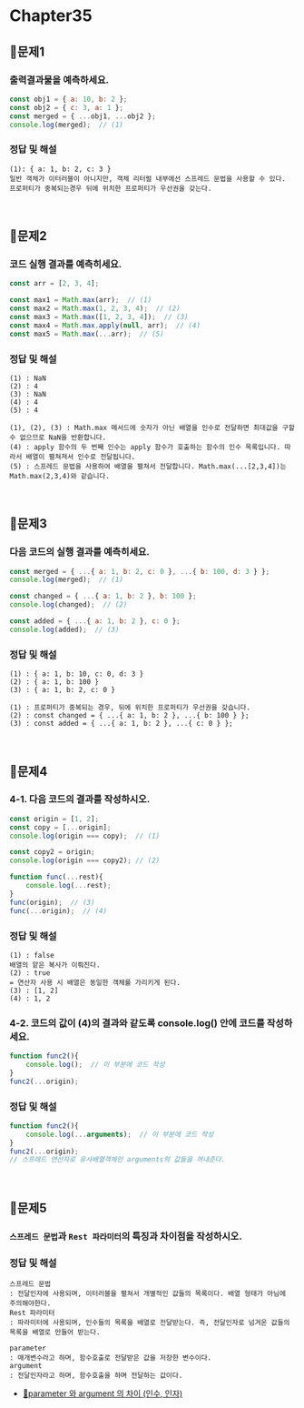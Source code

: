 # Chapter35

## 📌문제1
### 출력결과물을 예측하세요.
```js
const obj1 = { a: 10, b: 2 };
const obj2 = { c: 3, a: 1 };
const merged = { ...obj1, ...obj2 };
console.log(merged);  // (1)
```
### 정답 및 해설
```
(1): { a: 1, b: 2, c: 3 }
일반 객체가 이터러블이 아니지만, 객체 리터럴 내부에선 스프레드 문법을 사용할 수 있다.
프로퍼티가 중복되는경우 뒤에 위치한 프로퍼티가 우선권을 갖는다.
```

<br>


## 📌문제2
### 코드 실행 결과를 예측히세요.
```js
const arr = [2, 3, 4];

const max1 = Math.max(arr);  // (1)
const max2 = Math.max(1, 2, 3, 4);  // (2)
const max3 = Math.max([1, 2, 3, 4]);  // (3)
const max4 = Math.max.apply(null, arr);  // (4)
const max5 = Math.max(...arr);  // (5)
```
### 정답 및 해설
```
(1) : NaN
(2) : 4
(3) : NaN
(4) : 4
(5) : 4
```
```
(1), (2), (3) : Math.max 메서드에 숫자가 아닌 배열을 인수로 전달하면 최대값을 구할 수 없으므로 NaN을 반환합니다.
(4) : apply 함수의 두 번째 인수는 apply 함수가 호출하는 함수의 인수 목록입니다. 따라서 배열이 펼쳐져서 인수로 전달됩니다.
(5) : 스프레드 문법을 사용하여 배열을 펼쳐서 전달합니다. Math.max(...[2,3,4])는 Math.max(2,3,4)와 같습니다.
```

<br>


## 📌문제3
### 다음 코드의 실행 결과를 예측히세요.
```js
const merged = { ...{ a: 1, b: 2, c: 0 }, ...{ b: 100, d: 3 } };
console.log(merged);  // (1)

const changed = { ...{ a: 1, b: 2 }, b: 100 };
console.log(changed);  // (2)

const added = { ...{ a: 1, b: 2 }, c: 0 };
console.log(added);  // (3)
```
### 정답 및 해설
```
(1) : { a: 1, b: 10, c: 0, d: 3 }
(2) : { a: 1, b: 100 }
(3) : { a: 1, b: 2, c: 0 }
```

```
(1) : 프로퍼티가 중복되는 경우, 뒤에 위치한 프로퍼티가 우선권을 갖습니다.
(2) : const changed = { ...{ a: 1, b: 2 }, ...{ b: 100 } };
(3) : const added = { ...{ a: 1, b: 2 }, ...{ c: 0 } };
```

<br>


## 📌문제4
### 4-1. 다음 코드의 결과를 작성하시오.
```js
const origin = [1, 2];
const copy = [...origin];
console.log(origin === copy);  // (1)

const copy2 = origin;
console.log(origin === copy2); // (2)

function func(...rest){
	console.log(...rest); 
}
func(origin);  // (3)
func(...origin);  // (4)
```
### 정답 및 해설
```
(1) : false
배열의 앝은 복사가 이뤄진다.
(2) : true 
= 연산자 사용 시 배열은 동일한 객체를 가리키게 된다. 
(3) : [1, 2]
(4) : 1, 2
```

### 4-2. 코드의 값이 (4)의 결과와 같도록 console.log() 안에 코드를 작성하세요.
```js
function func2(){
	console.log();  // 이 부분에 코드 작성
}
func2(...origin);
```
### 정답 및 해설
```js
function func2(){
	console.log(...arguments);  // 이 부분에 코드 작성
}
func2(...origin);
// 스프레드 연산자로 유사배열객체인 arguments의 값들을 꺼내준다. 
```

<br>


## 📌문제5
### `스프레드 문법`과 `Rest 파라미터`의 특징과 차이점을 작성하시오.
### 정답 및 해설
```
스프레드 문법
: 전달인자에 사용되며, 이터러블을 펼쳐서 개별적인 값들의 목록이다. 배열 형태가 아님에 주의해야한다. 
Rest 파라미터
: 파라미터에 사용되며, 인수들의 목록을 배열로 전달받는다. 즉, 전달인자로 넘겨온 값들의 목록을 배열로 만들어 받는다.

parameter
: 매개변수라고 하며, 함수호출로 전달받은 값을 저장한 변수이다.
argument
: 전달인자라고 하며, 함수호출을 하며 전달하는 값이다.
```
- [🔗parameter 와 argument 의 차이 (인수, 인자)](https://velog.io/@colki/JS-parameter-%EC%99%80-argument-%EC%9D%98-%EC%B0%A8%EC%9D%B4-%EC%9D%B8%EC%88%98-%EC%9D%B8%EC%9E%90)
